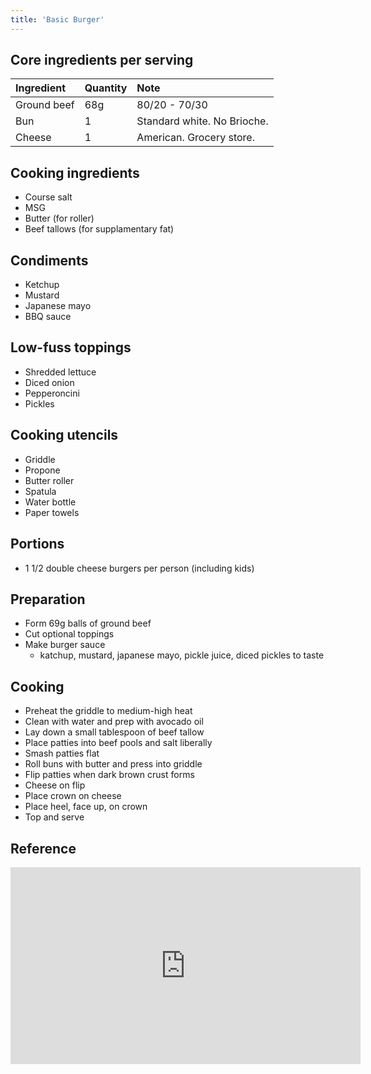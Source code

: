 ```yaml
---
title: 'Basic Burger'
---
```


## Core ingredients per serving

| Ingredient  | Quantity | Note                        |
| :---------- | :------- | :-------------------------- |
| Ground beef | 68g      | 80/20 - 70/30               |
| Bun         | 1        | Standard white. No Brioche. |
| Cheese      | 1        | American. Grocery store.    |

## Cooking ingredients

- Course salt
- MSG
- Butter (for roller)
- Beef tallows (for supplamentary fat)

## Condiments

- Ketchup
- Mustard
- Japanese mayo
- BBQ sauce

## Low-fuss toppings

- Shredded lettuce
- Diced onion
- Pepperoncini
- Pickles

## Cooking utencils

- Griddle
- Propone
- Butter roller
- Spatula
- Water bottle
- Paper towels

## Portions

- 1 1/2 double cheese burgers per person (including kids)

## Preparation

- Form 69g balls of ground beef
- Cut optional toppings
- Make burger sauce
  - katchup, mustard, japanese mayo, pickle juice, diced pickles to taste

## Cooking

- Preheat the griddle to medium-high heat
- Clean with water and prep with avocado oil
- Lay down a small tablespoon of beef tallow
- Place patties into beef pools and salt liberally
- Smash patties flat
- Roll buns with butter and press into griddle
- Flip patties when dark brown crust forms
- Cheese on flip
- Place crown on cheese
- Place heel, face up, on crown
- Top and serve

## Reference

<div data-responsive-youtube-container>
<iframe width="560" height="315" src="https://www.youtube-nocookie.com/embed/vy9XvHqJYgI?si=Gg7noukxh7jygEbx" title="YouTube video player" frameborder="0" allow="accelerometer; autoplay; clipboard-write; encrypted-media; gyroscope; picture-in-picture; web-share" allowfullscreen></iframe>
</div>
